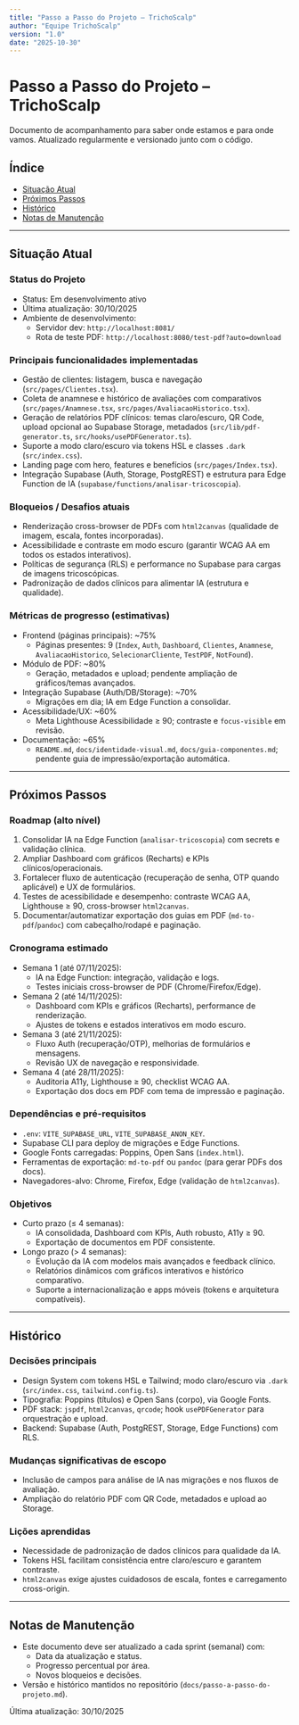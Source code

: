 ```yaml
---
title: "Passo a Passo do Projeto – TrichoScalp"
author: "Equipe TrichoScalp"
version: "1.0"
date: "2025-10-30"
---
```


# Passo a Passo do Projeto – TrichoScalp

Documento de acompanhamento para saber onde estamos e para onde vamos. Atualizado regularmente e versionado junto com o código.

## Índice
- [Situação Atual](#situação-atual)
- [Próximos Passos](#próximos-passos)
- [Histórico](#histórico)
- [Notas de Manutenção](#notas-de-manutenção)

---

## Situação Atual

### Status do Projeto
- Status: Em desenvolvimento ativo
- Última atualização: 30/10/2025
- Ambiente de desenvolvimento:
  - Servidor dev: `http://localhost:8081/`
  - Rota de teste PDF: `http://localhost:8080/test-pdf?auto=download`

### Principais funcionalidades implementadas
- Gestão de clientes: listagem, busca e navegação (`src/pages/Clientes.tsx`).
- Coleta de anamnese e histórico de avaliações com comparativos (`src/pages/Anamnese.tsx`, `src/pages/AvaliacaoHistorico.tsx`).
- Geração de relatórios PDF clínicos: temas claro/escuro, QR Code, upload opcional ao Supabase Storage, metadados (`src/lib/pdf-generator.ts`, `src/hooks/usePDFGenerator.ts`).
- Suporte a modo claro/escuro via tokens HSL e classes `.dark` (`src/index.css`).
- Landing page com hero, features e benefícios (`src/pages/Index.tsx`).
- Integração Supabase (Auth, Storage, PostgREST) e estrutura para Edge Function de IA (`supabase/functions/analisar-tricoscopia`).

### Bloqueios / Desafios atuais
- Renderização cross-browser de PDFs com `html2canvas` (qualidade de imagem, escala, fontes incorporadas).
- Acessibilidade e contraste em modo escuro (garantir WCAG AA em todos os estados interativos).
- Políticas de segurança (RLS) e performance no Supabase para cargas de imagens tricoscópicas.
- Padronização de dados clínicos para alimentar IA (estrutura e qualidade).

### Métricas de progresso (estimativas)
- Frontend (páginas principais): ~75%
  - Páginas presentes: 9 (`Index`, `Auth`, `Dashboard`, `Clientes`, `Anamnese`, `AvaliacaoHistorico`, `SelecionarCliente`, `TestPDF`, `NotFound`).
- Módulo de PDF: ~80%
  - Geração, metadados e upload; pendente ampliação de gráficos/temas avançados.
- Integração Supabase (Auth/DB/Storage): ~70%
  - Migrações em dia; IA em Edge Function a consolidar.
- Acessibilidade/UX: ~60%
  - Meta Lighthouse Acessibilidade ≥ 90; contraste e `focus-visible` em revisão.
- Documentação: ~65%
  - `README.md`, `docs/identidade-visual.md`, `docs/guia-componentes.md`; pendente guia de impressão/exportação automática.

---

## Próximos Passos

### Roadmap (alto nível)
1. Consolidar IA na Edge Function (`analisar-tricoscopia`) com secrets e validação clínica.
2. Ampliar Dashboard com gráficos (Recharts) e KPIs clínicos/operacionais.
3. Fortalecer fluxo de autenticação (recuperação de senha, OTP quando aplicável) e UX de formulários.
4. Testes de acessibilidade e desempenho: contraste WCAG AA, Lighthouse ≥ 90, cross-browser `html2canvas`.
5. Documentar/automatizar exportação dos guias em PDF (`md-to-pdf`/`pandoc`) com cabeçalho/rodapé e paginação.

### Cronograma estimado
- Semana 1 (até 07/11/2025):
  - IA na Edge Function: integração, validação e logs.
  - Testes iniciais cross-browser de PDF (Chrome/Firefox/Edge).
- Semana 2 (até 14/11/2025):
  - Dashboard com KPIs e gráficos (Recharts), performance de renderização.
  - Ajustes de tokens e estados interativos em modo escuro.
- Semana 3 (até 21/11/2025):
  - Fluxo Auth (recuperação/OTP), melhorias de formulários e mensagens.
  - Revisão UX de navegação e responsividade.
- Semana 4 (até 28/11/2025):
  - Auditoria A11y, Lighthouse ≥ 90, checklist WCAG AA.
  - Exportação dos docs em PDF com tema de impressão e paginação.

### Dependências e pré-requisitos
- `.env`: `VITE_SUPABASE_URL`, `VITE_SUPABASE_ANON_KEY`.
- Supabase CLI para deploy de migrações e Edge Functions.
- Google Fonts carregadas: Poppins, Open Sans (`index.html`).
- Ferramentas de exportação: `md-to-pdf` ou `pandoc` (para gerar PDFs dos docs).
- Navegadores-alvo: Chrome, Firefox, Edge (validação de `html2canvas`).

### Objetivos
- Curto prazo (≤ 4 semanas):
  - IA consolidada, Dashboard com KPIs, Auth robusto, A11y ≥ 90.
  - Exportação de documentos em PDF consistente.
- Longo prazo (> 4 semanas):
  - Evolução da IA com modelos mais avançados e feedback clínico.
  - Relatórios dinâmicos com gráficos interativos e histórico comparativo.
  - Suporte a internacionalização e apps móveis (tokens e arquitetura compatíveis).

---

## Histórico

### Decisões principais
- Design System com tokens HSL e Tailwind; modo claro/escuro via `.dark` (`src/index.css`, `tailwind.config.ts`).
- Tipografia: Poppins (títulos) e Open Sans (corpo), via Google Fonts.
- PDF stack: `jspdf`, `html2canvas`, `qrcode`; hook `usePDFGenerator` para orquestração e upload.
- Backend: Supabase (Auth, PostgREST, Storage, Edge Functions) com RLS.

### Mudanças significativas de escopo
- Inclusão de campos para análise de IA nas migrações e nos fluxos de avaliação.
- Ampliação do relatório PDF com QR Code, metadados e upload ao Storage.

### Lições aprendidas
- Necessidade de padronização de dados clínicos para qualidade da IA.
- Tokens HSL facilitam consistência entre claro/escuro e garantem contraste.
- `html2canvas` exige ajustes cuidadosos de escala, fontes e carregamento cross-origin.

---

## Notas de Manutenção
- Este documento deve ser atualizado a cada sprint (semanal) com:
  - Data da atualização e status.
  - Progresso percentual por área.
  - Novos bloqueios e decisões.
- Versão e histórico mantidos no repositório (`docs/passo-a-passo-do-projeto.md`).

Última atualização: 30/10/2025